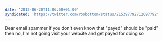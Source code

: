 ```yaml
---
date: '2012-06-20T11:06:50+01:00'
syndicated: 'https://twitter.com/roobottom/status/215397792712097792'
---
```

Dear email spammer if you don't even know that "payed" should be "paid" then no, I'm not going visit your website and get payed for doing so
